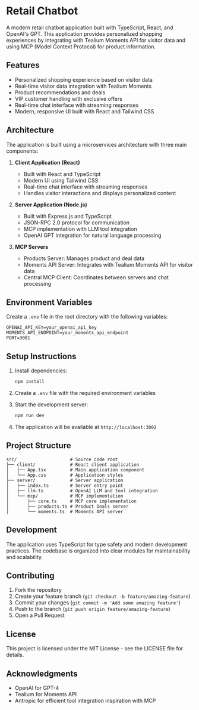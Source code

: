 # Retail Chatbot

A modern retail chatbot application built with TypeScript, React, and OpenAI's GPT. This application provides personalized shopping experiences by integrating with Tealium Moments API for visitor data and using MCP (Model Context Protocol) for product information.

## Features

- Personalized shopping experience based on visitor data
- Real-time visitor data integration with Tealium Moments
- Product recommendations and deals
- VIP customer handling with exclusive offers
- Real-time chat interface with streaming responses
- Modern, responsive UI built with React and Tailwind CSS

## Architecture

The application is built using a microservices architecture with three main components:

1. **Client Application (React)**
   - Built with React and TypeScript
   - Modern UI using Tailwind CSS
   - Real-time chat interface with streaming responses
   - Handles visitor interactions and displays personalized content

2. **Server Application (Node.js)**
   - Built with Express.js and TypeScript
   - JSON-RPC 2.0 protocol for communication
   - MCP implementation with LLM tool integration
   - OpenAI GPT integration for natural language processing

3. **MCP Servers**
   - Products Server: Manages product and deal data
   - Moments API Server: Integrates with Tealium Moments API for visitor data
   - Central MCP Client: Coordinates between servers and chat processing

## Environment Variables

Create a `.env` file in the root directory with the following variables:

```
OPENAI_API_KEY=your_openai_api_key
MOMENTS_API_ENDPOINT=your_moments_api_endpoint
PORT=3001
```

## Setup Instructions

1. Install dependencies:
   ```bash
   npm install
   ```

2. Create a `.env` file with the required environment variables

3. Start the development server:
   ```bash
   npm run dev
   ```

4. The application will be available at `http://localhost:3002`

## Project Structure

```
src/                    # Source code root
├── client/             # React client application
│   ├── App.tsx         # Main application component
│   └── App.css         # Application styles
├── server/             # Server application
│   ├── index.ts        # Server entry point
│   ├── llm.ts          # OpenAI LLM and tool integration
│   └── mcp/            # MCP implementation
│       ├── core.ts     # MCP core implementation
│       ├── products.ts # Product Deals server
│       └── moments.ts  # Moments API server
```

## Development

The application uses TypeScript for type safety and modern development practices. The codebase is organized into clear modules for maintainability and scalability.

## Contributing

1. Fork the repository
2. Create your feature branch (`git checkout -b feature/amazing-feature`)
3. Commit your changes (`git commit -m 'Add some amazing feature'`)
4. Push to the branch (`git push origin feature/amazing-feature`)
5. Open a Pull Request

## License

This project is licensed under the MIT License - see the LICENSE file for details.

## Acknowledgments

- OpenAI for GPT-4
- Tealium for Moments API
- Antropic for efficient tool integration inspiration with MCP
